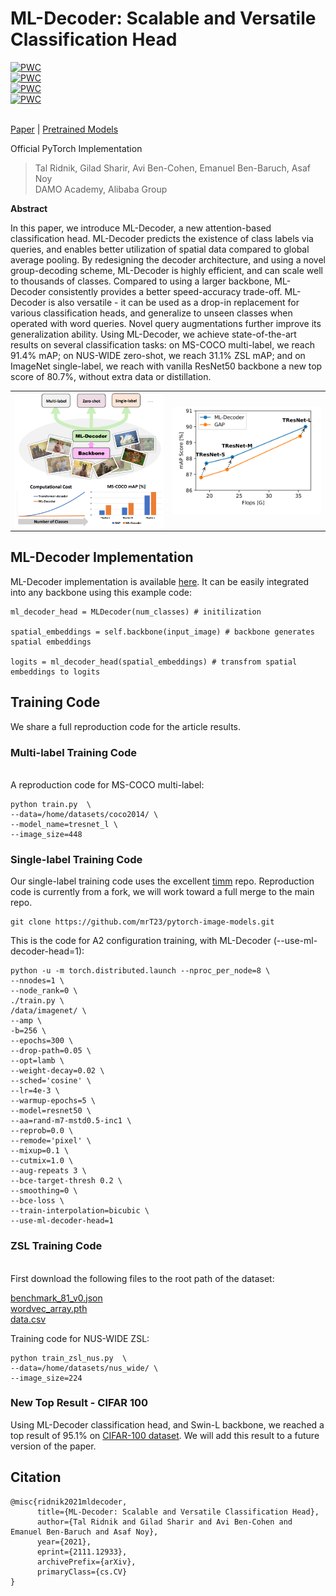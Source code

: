 # ML-Decoder: Scalable and Versatile Classification Head

[![PWC](https://img.shields.io/endpoint.svg?url=https://paperswithcode.com/badge/ml-decoder-scalable-and-versatile/multi-label-classification-on-ms-coco)](https://paperswithcode.com/sota/multi-label-classification-on-ms-coco?p=ml-decoder-scalable-and-versatile)<br>
[![PWC](https://img.shields.io/endpoint.svg?url=https://paperswithcode.com/badge/ml-decoder-scalable-and-versatile/multi-label-zero-shot-learning-on-nus-wide)](https://paperswithcode.com/sota/multi-label-zero-shot-learning-on-nus-wide?p=ml-decoder-scalable-and-versatile)<br>
[![PWC](https://img.shields.io/endpoint.svg?url=https://paperswithcode.com/badge/ml-decoder-scalable-and-versatile/multi-label-classification-on-openimages-v6)](https://paperswithcode.com/sota/multi-label-classification-on-openimages-v6?p=ml-decoder-scalable-and-versatile)<br>
[![PWC](https://img.shields.io/endpoint.svg?url=https://paperswithcode.com/badge/ml-decoder-scalable-and-versatile/image-classification-on-cifar-100)](https://paperswithcode.com/sota/image-classification-on-cifar-100?p=ml-decoder-scalable-and-versatile)

<br> [Paper](http://arxiv.org/abs/2111.12933) |
[Pretrained Models](MODEL_ZOO.md)

Official PyTorch Implementation

>  Tal Ridnik, Gilad Sharir, Avi Ben-Cohen, Emanuel Ben-Baruch, Asaf Noy
> <br/> DAMO Academy, Alibaba
> Group

**Abstract**

In this paper, we introduce ML-Decoder, a new attention-based classification head.  ML-Decoder predicts the existence of class labels via queries, and enables better utilization of spatial data compared to global average pooling.
By redesigning the decoder architecture, and using a novel group-decoding scheme, ML-Decoder is highly efficient, and can scale well to thousands of classes. Compared to using a larger backbone, ML-Decoder consistently provides a better speed-accuracy trade-off.
ML-Decoder is also versatile - it can be used as a drop-in replacement for various classification heads, and generalize to unseen classes when operated with word queries. Novel query augmentations further improve its generalization ability.
Using ML-Decoder, we achieve state-of-the-art results on several classification tasks:
on MS-COCO multi-label, we reach 91.4% mAP; on NUS-WIDE zero-shot, we reach 31.1% ZSL mAP; and on ImageNet single-label, we reach with vanilla ResNet50 backbone a new top score of 80.7%, without extra data or distillation.

<p align="center">
 <table class="tg">
  <tr>
    <td class="tg-c3ow"><img src="./pictures/main_pic.png" align="center" width="400""></td>
    <td class="tg-c3ow"><img src="./pictures/ms_coco_scores.png" align="center" width="400" ></td>

  </tr>
</table>
</p>

## ML-Decoder Implementation
ML-Decoder implementation is available [here](./src_files/ml_decoder/ml_decoder.py).
It can be easily integrated into any backbone using this example code:
```
ml_decoder_head = MLDecoder(num_classes) # initilization

spatial_embeddings = self.backbone(input_image) # backbone generates spatial embeddings      
 
logits = ml_decoder_head(spatial_embeddings) # transfrom spatial embeddings to logits
```
## Training Code 

We share a full reproduction code for the article results.

### Multi-label Training Code
<br>A reproduction code for MS-COCO multi-label:
```
python train.py  \
--data=/home/datasets/coco2014/ \
--model_name=tresnet_l \
--image_size=448
```

### Single-label Training Code

Our single-label training code uses the excellent [timm](https://github.com/rwightman/pytorch-image-models) repo. Reproduction code is currently from a fork, we will work toward a full merge to the main repo.
```
git clone https://github.com/mrT23/pytorch-image-models.git
```
This is the code for A2 configuration training, with ML-Decoder (--use-ml-decoder-head=1):
```
python -u -m torch.distributed.launch --nproc_per_node=8 \
--nnodes=1 \
--node_rank=0 \
./train.py \
/data/imagenet/ \
--amp \
-b=256 \
--epochs=300 \
--drop-path=0.05 \
--opt=lamb \
--weight-decay=0.02 \
--sched='cosine' \
--lr=4e-3 \
--warmup-epochs=5 \
--model=resnet50 \
--aa=rand-m7-mstd0.5-inc1 \
--reprob=0.0 \
--remode='pixel' \
--mixup=0.1 \
--cutmix=1.0 \
--aug-repeats 3 \
--bce-target-thresh 0.2 \
--smoothing=0 \
--bce-loss \
--train-interpolation=bicubic \
--use-ml-decoder-head=1
```
### ZSL Training Code
<br>First download the following files to the root path of the dataset:
     
[benchmark_81_v0.json](https://miil-public-eu.oss-eu-central-1.aliyuncs.com/public/NUS_WIDE_ZSL/benchmark_81_v0.json) <br>
[wordvec_array.pth](https://miil-public-eu.oss-eu-central-1.aliyuncs.com/public/NUS_WIDE_ZSL/data.csv) <br>
[data.csv](https://miil-public-eu.oss-eu-central-1.aliyuncs.com/public/NUS_WIDE_ZSL/wordvec_array.pth) <br>

Training code for NUS-WIDE ZSL:
```
python train_zsl_nus.py  \
--data=/home/datasets/nus_wide/ \
--image_size=224
```

### New Top Result - CIFAR 100
Using ML-Decoder classification head, and Swin-L backbone, we reached a top result of 95.1% on [CIFAR-100 dataset](https://paperswithcode.com/sota/image-classification-on-cifar-100).
We will add this result to a future version of the paper.

## Citation
```
@misc{ridnik2021mldecoder,
      title={ML-Decoder: Scalable and Versatile Classification Head}, 
      author={Tal Ridnik and Gilad Sharir and Avi Ben-Cohen and Emanuel Ben-Baruch and Asaf Noy},
      year={2021},
      eprint={2111.12933},
      archivePrefix={arXiv},
      primaryClass={cs.CV}
}
```
